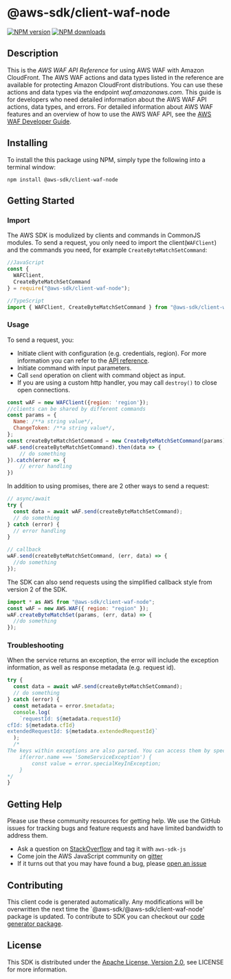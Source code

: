 # @aws-sdk/client-waf-node

[![NPM version](https://img.shields.io/npm/v/@aws-sdk/client-waf-node/preview.svg)](https://www.npmjs.com/package/@aws-sdk/client-waf-node)
[![NPM downloads](https://img.shields.io/npm/dm/@aws-sdk/client-waf-node.svg)](https://www.npmjs.com/package/@aws-sdk/client-waf-node)

## Description

<p>This is the <i>AWS WAF API Reference</i> for using AWS WAF with Amazon CloudFront. The AWS WAF actions and data types listed in the reference are available for protecting Amazon CloudFront distributions. You can use these actions and data types via the endpoint <i>waf.amazonaws.com</i>. This guide is for developers who need detailed information about the AWS WAF API actions, data types, and errors. For detailed information about AWS WAF features and an overview of how to use the AWS WAF API, see the <a href="https://docs.aws.amazon.com/waf/latest/developerguide/">AWS WAF Developer Guide</a>.</p>

## Installing

To install the this package using NPM, simply type the following into a terminal window:

```
npm install @aws-sdk/client-waf-node
```

## Getting Started

### Import

The AWS SDK is modulized by clients and commands in CommonJS modules. To send a request, you only need to import the client(`WAFClient`) and the commands you need, for example `CreateByteMatchSetCommand`:

```javascript
//JavaScript
const {
  WAFClient,
  CreateByteMatchSetCommand
} = require("@aws-sdk/client-waf-node");
```

```javascript
//TypeScript
import { WAFClient, CreateByteMatchSetCommand } from "@aws-sdk/client-waf-node";
```

### Usage

To send a request, you:

- Initiate client with configuration (e.g. credentials, region). For more information you can refer to the [API reference][].
- Initiate command with input parameters.
- Call `send` operation on client with command object as input.
- If you are using a custom http handler, you may call `destroy()` to close open connections.

```javascript
const wAF = new WAFClient({region: 'region'});
//clients can be shared by different commands
const params = {
  Name: /**a string value*/,
  ChangeToken: /**a string value*/,
};
const createByteMatchSetCommand = new CreateByteMatchSetCommand(params);
wAF.send(createByteMatchSetCommand).then(data => {
    // do something
}).catch(error => {
    // error handling
})
```

In addition to using promises, there are 2 other ways to send a request:

```javascript
// async/await
try {
  const data = await wAF.send(createByteMatchSetCommand);
  // do something
} catch (error) {
  // error handling
}
```

```javascript
// callback
wAF.send(createByteMatchSetCommand, (err, data) => {
  //do something
});
```

The SDK can also send requests using the simplified callback style from version 2 of the SDK.

```javascript
import * as AWS from "@aws-sdk/client-waf-node";
const wAF = new AWS.WAF({ region: "region" });
wAF.createByteMatchSet(params, (err, data) => {
  //do something
});
```

### Troubleshooting

When the service returns an exception, the error will include the exception information, as well as response metadata (e.g. request id).

```javascript
try {
  const data = await wAF.send(createByteMatchSetCommand);
  // do something
} catch (error) {
  const metadata = error.$metadata;
  console.log(
    `requestId: ${metadata.requestId}
cfId: ${metadata.cfId}
extendedRequestId: ${metadata.extendedRequestId}`
  );
  /*
The keys within exceptions are also parsed. You can access them by specifying exception names:
    if(error.name === 'SomeServiceException') {
        const value = error.specialKeyInException;
    }
*/
}
```

## Getting Help

Please use these community resources for getting help. We use the GitHub issues for tracking bugs and feature requests and have limited bandwidth to address them.

- Ask a question on [StackOverflow](https://stackoverflow.com/questions/tagged/aws-sdk-js) and tag it with `aws-sdk-js`
- Come join the AWS JavaScript community on [gitter](https://gitter.im/aws/aws-sdk-js-v3)
- If it turns out that you may have found a bug, please [open an issue](https://github.com/aws/aws-sdk-js-v3/issues)

## Contributing

This client code is generated automatically. Any modifications will be overwritten the next time the `@aws-sdk/@aws-sdk/client-waf-node' package is updated. To contribute to SDK you can checkout our [code generator package][].

## License

This SDK is distributed under the
[Apache License, Version 2.0](http://www.apache.org/licenses/LICENSE-2.0),
see LICENSE for more information.

[code generator package]: https://github.com/aws/aws-sdk-js-v3/tree/master/packages/service-types-generator
[api reference]: https://docs.aws.amazon.com/AWSJavaScriptSDK/latest/
